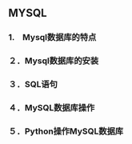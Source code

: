 ## MYSQL

### 1.　Mysql数据库的特点

### ２．Mysql数据库的安装

### ３．SQL语句



### ４．MySQL数据库操作

### ５．Python操作MySQL数据库